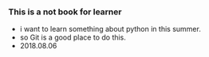 ### This is a not book for learner 
- i want to learn something about python in this summer.
- so Git is a good place to do this.
- 2018.08.06
